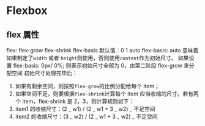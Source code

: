 # Flexbox

## flex 属性

flex: flex-grow flex-shrink flex-basis
默认值：0 1 auto
flex-basis: auto 意味着如果制定了`width` 或者 `height`则使用，否则使用`content`作为初始尺寸。
如果设置 flex-basis: 0px/ 0%; 则表示初始尺寸全部为 0，由第二阶段 flex-grow 来分配空间
初始尺寸处理完毕后：

1. 如果有剩余空间，则按照`flex-grow`的比例分配给每个 item；
2. 如果空间不足，则要根据`flex-shrink`计算每个 item 应当收缩的尺寸。若有两个 item，flex-shrink 是 2，3，则计算规则如下：
3. item1 的收缩尺寸：(2 _ w1) / (2 _ w1 + 3 _ w2) _ 不足空间
4. item2 的收缩尺寸：(3 _ w2) / (2 _ w1 + 3 _ w2) _ 不足空间
